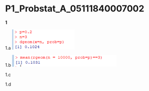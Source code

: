 # P1_Probstat_A_05111840007002

**1**

1.a
![Getting Started](P1/1.a.PNG)

1.b 
![Getting Started](P1/1.b.PNG)

1.c

1.d
